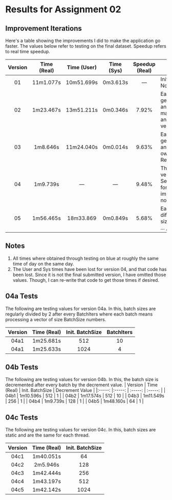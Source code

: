 # Results for Assignment 02

## Improvement Iterations

Here's a table showing the improvements I did to make the application go faster. The values below refer to testing on the final dataset. Speedup refers to real time speedup.

| Version | Time (Real) | Time (User) | Time (Sys) | Speedup (Real) | Changes |
| :-----: | :-----: | :-----: | :-----: | :------: | ------- | 
| 01 | 11m1.077s | 10m51.699s | 0m3.613s | &mdash; | Initial Version - No Changes |
| 02 | 1m23.467s | 13m51.211s | 0m0.346s | 7.92% | Each thread calls getNext(number) and share a maxIter value and Records vector |
| 03 | 1m8.646s  | 11m24.040s | 0m0.014s | 9.63% | Each thread cals getNext(number) and have their own maxIter and Records vector |
| 04 | 1m9.739s  | &mdash;    | &mdash;  | 9.48% | This is from version 04b4 - See notes below for implementation notes |
| 05 | 1m56.465s | 18m33.869  | 0m0.849s | 5.68% | Each thread has different batch sizes 1, 2, 4, 8, ... , 512 |

## Notes
1. All times where obtained through testing on blue at roughly the same time of day
   on the same day.
2. The User and Sys times have been lost for version 04, and that code has been lost. 
   Since it is not the final submitted version, I have omitted those values. Though,
   I can re-write that code to get those times if desired.


## 04a Tests
The following are testing values for version 04a.
In this, batch sizes are regularly divided by 2 after every BatchIters
where each batch means processing a vector of size BatchSize numbers.

| Version | Time (Real) | Init. BatchSize | BatchIters |
|:-----:  |:-----: | :-----: | :-----: |
| 04a1 | 1m25.681s | 512 | 10 |
| 04a1 | 1m25.633s | 1024 | 4 |


## 04b Tests
The following are testing values for version 04b.
In this, the batch size is decremented after every batch by the
decrement value.
| Version | Time (Real) | Init. BatchSize | Decrement Value |
|:-----:  |:-----: | :-----: | :-----: |
| 04b1 | 1m10.596s | 512 | 1 |
| 04b2 | 1m17.574s | 512 | 10 |
| 04b3 | 1m11.549s | 256 | 1 |
| 04b4 | 1m9.739s  | 128 | 1 |
| 04b5 | 1m48.160s | 64  | 1 |

## 04c Tests
The following are testing values for version 04c.
In this, batch sizes are static and are the same for each thread.

| Version | Time (Real) | Init. BatchSize |
|:-----:  |:-----: | :-----: |
| 04c1 | 1m40.051s | 64 | 
| 04c2 | 2m5.946s  | 128 |
| 04c3 | 1m42.444s | 256 |
| 04c4 | 1m43.197s | 512 |
| 04c5 | 1m42.142s | 1024 |
